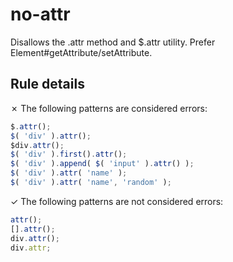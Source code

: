 # no-attr

Disallows the .attr method and $.attr utility. Prefer Element#getAttribute/setAttribute.

## Rule details

✗ The following patterns are considered errors:
```js
$.attr();
$( 'div' ).attr();
$div.attr();
$( 'div' ).first().attr();
$( 'div' ).append( $( 'input' ).attr() );
$( 'div' ).attr( 'name' );
$( 'div' ).attr( 'name', 'random' );
```

✓ The following patterns are not considered errors:
```js
attr();
[].attr();
div.attr();
div.attr;
```
